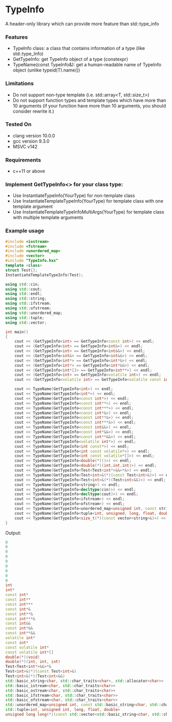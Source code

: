 # TypeInfo
A header-only library which can provide more feature than std::type_info

### Features
- TypeInfo class: a class that contains information of a type (like std::type_Info)
- GetTypeInfo<T>: get TypeInfo object of a type (constexpr)
- TypeName(const TypeInfo&): get a human-readable name of TypeInfo object (unlike typeid(T).name())

### Limitations
- Do not support non-type template (i.e. std::array<T, std::size_t>)
- Do not support function types and template types which have more than 10 arguments (if your function have more than 10 arguments, you should consider rewrite it.)

### Tested On
- clang version 10.0.0
- gcc version 9.3.0
- MSVC v142

### Requirements
- c++11 or above

### Implement GetTypeInfo<> for your class type:
- Use InstantiateTypeInfo(YourType) for non-template class
- Use InstantiateTemplateTypeInfo(YourType) for template class with one template argument
- Use InstantiateTemplateTypeInfoMultiArgs(YourType) for template class with multiple template arguments

### Example usage
```c++
#include <iostream>
#include <fstream>
#include <unordered_map>
#include <vector>
#include "TypeInfo.hxx"
template <class>
struct Test{};
InstantiateTemplateTypeInfo(Test);

using std::cin;
using std::cout;
using std::endl;
using std::string;
using std::ifstream;
using std::ofstream;
using std::unordered_map;
using std::tuple;
using std::vector;

int main()
{
    cout << (GetTypeInfo<int> == GetTypeInfo<const int>) << endl;
    cout << (GetTypeInfo<int> == GetTypeInfo<int&>) << endl;
    cout << (GetTypeInfo<int> == GetTypeInfo<int&&>) << endl;
    cout << (GetTypeInfo<int&> == GetTypeInfo<int&&>) << endl;
    cout << (GetTypeInfo<int*> == GetTypeInfo<int*&>) << endl;
    cout << (GetTypeInfo<int*> == GetTypeInfo<int*&&>) << endl;
    cout << (GetTypeInfo<int*[]> == GetTypeInfo<int**>) << endl;
    cout << (GetTypeInfo<int> == GetTypeInfo<volatile int>) << endl;
    cout << (GetTypeInfo<volatile int> == GetTypeInfo<volatile const int>) << endl;

    cout << TypeName(GetTypeInfo<int>) << endl;
    cout << TypeName(GetTypeInfo<int*>) << endl;
    cout << TypeName(GetTypeInfo<const int*>) << endl;
    cout << TypeName(GetTypeInfo<const int**>) << endl;
    cout << TypeName(GetTypeInfo<const int***>) << endl;
    cout << TypeName(GetTypeInfo<const int*&>) << endl;
    cout << TypeName(GetTypeInfo<const int**&>) << endl;
    cout << TypeName(GetTypeInfo<const int***&>) << endl;
    cout << TypeName(GetTypeInfo<const int&&>) << endl;
    cout << TypeName(GetTypeInfo<const int*&&>) << endl;
    cout << TypeName(GetTypeInfo<const int**&&>) << endl;
    cout << TypeName(GetTypeInfo<volatile int*>) << endl;
    cout << TypeName(GetTypeInfo<int const*>) << endl;
    cout << TypeName(GetTypeInfo<int const volatile*>) << endl;
    cout << TypeName(GetTypeInfo<int const volatile*[]>) << endl;
    cout << TypeName(GetTypeInfo<double(*)()>) << endl;
    cout << TypeName(GetTypeInfo<double(*)(int,int,int)>) << endl;
    cout << TypeName(GetTypeInfo<Test<Test<int*>&&>*&>) << endl;
    cout << TypeName(GetTypeInfo<Test<int>&(*)(const Test<int>&)>) << endl;
    cout << TypeName(GetTypeInfo<Test<int>&(*)(Test<int>&&)>) << endl;
    cout << TypeName(GetTypeInfo<string>) << endl;
    cout << TypeName(GetTypeInfo<decltype(cin)>) << endl;
    cout << TypeName(GetTypeInfo<decltype(cout)>) << endl;
    cout << TypeName(GetTypeInfo<ifstream>) << endl;
    cout << TypeName(GetTypeInfo<ofstream>) << endl;
    cout << TypeName(GetTypeInfo<unordered_map<unsigned int, const string&>>) << endl;
    cout << TypeName(GetTypeInfo<tuple<int, unsigned, long, float, double>>) << endl;
    cout << TypeName(GetTypeInfo<size_t(*)(const vector<string>&)>) << endl;
}
```

Output:
```c++
0
0
0
0
0
0
0
0
0
int
int*
const int*
const int**
const int***
const int*&
const int**&
const int***&
const int&&
const int*&&
const int**&&
volatile int*
const int*
const volatile int*
const volatile int*[]
double(*)(void)
double(*)(int, int, int)
Test<Test<int*>&&>*&
Test<int>&(*)(const Test<int>&)
Test<int>&(*)(Test<int>&&)
std::basic_string<char, std::char_traits<char>, std::allocator<char>>
std::basic_istream<char, std::char_traits<char>>
std::basic_ostream<char, std::char_traits<char>>
std::basic_ifstream<char, std::char_traits<char>>
std::basic_ofstream<char, std::char_traits<char>>
std::unordered_map<unsigned int, const std::basic_string<char, std::char_traits<char>, std::allocator<char>>&, std::hash<unsigned int>, std::equal_to<unsigned int>, std::allocator<std::pair<const unsigned int, const std::basic_string<char, std::char_traits<char>, std::allocator<char>>&>>>
std::tuple<int, unsigned int, long, float, double>
unsigned long long(*)(const std::vector<std::basic_string<char, std::char_traits<char>, std::allocator<char>>, std::allocator<std::basic_string<char, std::char_traits<char>, std::allocator<char>>>>&)
```
